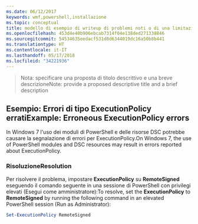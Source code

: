 ```yaml
---
ms.date: 06/12/2017
keywords: wmf,powershell,installazione
ms.topic: conceptual
title: modello di esempio di writeup di problemi noti o di una limitazione
ms.openlocfilehash: 453d4e40b906ebcab7314f04e138ded271338846
ms.sourcegitcommit: 54534635eedacf531d8d6344019dc16a50b8b441
ms.translationtype: HT
ms.contentlocale: it-IT
ms.lasthandoff: 05/17/2018
ms.locfileid: "34221936"
---
```

><span data-ttu-id="ace92-103">Nota: specificare una proposta di titolo descrittivo e una breve descrizione</span><span class="sxs-lookup"><span data-stu-id="ace92-103">Note: provide a proposed descriptive title and a brief description</span></span>

## <a name="example-erroneous-executionpolicy-errors"></a><span data-ttu-id="ace92-104">Esempio: Errori di tipo ExecutionPolicy errati</span><span class="sxs-lookup"><span data-stu-id="ace92-104">Example: Erroneous ExecutionPolicy errors</span></span> ##
<span data-ttu-id="ace92-105">In Windows 7 l'uso dei moduli di PowerShell e delle risorse DSC potrebbe causare la segnalazione di errori per ExecutionPolicy.</span><span class="sxs-lookup"><span data-stu-id="ace92-105">On Windows 7, the use of PowerShell modules and DSC resources may result in errors reported about ExecutionPolicy.</span></span>

### <a name="resolution"></a><span data-ttu-id="ace92-106">Risoluzione</span><span class="sxs-lookup"><span data-stu-id="ace92-106">Resolution</span></span>

<span data-ttu-id="ace92-107">Per risolvere il problema, impostare **ExecutionPolicy** su **RemoteSigned** eseguendo il comando seguente in una sessione di PowerShell con privilegi elevati (Esegui come amministratore):</span><span class="sxs-lookup"><span data-stu-id="ace92-107">To resolve, set the **ExecutionPolicy** to **RemoteSigned** by running the following command in an elevated PowerShell session (Run as Administrator):</span></span>

```powershell
Set-ExecutionPolicy RemoteSigned
```
